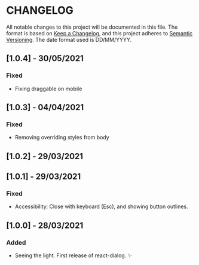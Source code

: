 # CHANGELOG

All notable changes to this project will be documented in this file.
The format is based on [Keep a Changelog](https://keepachangelog.com/en/1.0.0/),
and this project adheres to [Semantic Versioning](https://semver.org/spec/v2.0.0.html).
The date format used is DD/MM/YYYY.


## [1.0.4] - 30/05/2021
### Fixed
* Fixing draggable on mobile

## [1.0.3] - 04/04/2021
### Fixed
* Removing overriding styles from body

## [1.0.2] - 29/03/2021
## [1.0.1] - 29/03/2021
### Fixed
* Accessibility: Close with keyboard (Esc), and showing button outlines.

## [1.0.0] - 28/03/2021
### Added
* Seeing the light. First release of react-dialog. ✨
